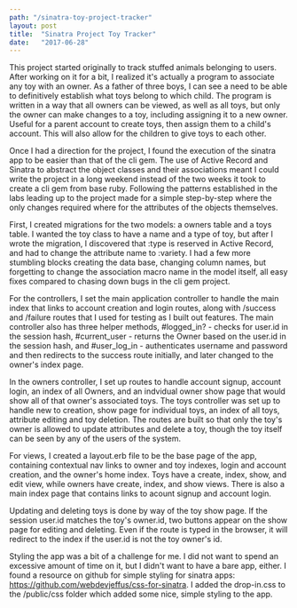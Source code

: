 ```yaml
---
path: "/sinatra-toy-project-tracker"
layout: post
title:  "Sinatra Project Toy Tracker"
date:   "2017-06-28"
---
```



This project started originally to track stuffed animals belonging to users. After working on it for a bit, I realized it's actually a program to associate any toy with an owner. As a father of three boys, I can see a need to be able to definitively establish what toys belong to which child. The program is written in a way that all owners can be viewed, as well as all toys, but only the owner can make changes to a toy, including assigning it to a new owner. Useful for a parent account to create toys, then assign them to a child's account. This will also allow for the children to give toys to each other.

Once I had a direction for the project, I found the execution of the sinatra app to be easier than that of the cli gem. The use of Active Record and Sinatra to abstract the object classes and their associations meant I could write the project in a long weekend instead of the two weeks it took to create a cli gem from base ruby. Following the patterns established in the labs leading up to the project made for a simple step-by-step where the only changes required where for the attributes of the objects themselves.

First, I created migrations for the two models: a owners table and a toys table. I wanted the toy class to have a name and a type of toy, but after I wrote the migration, I discovered that :type is reserved in Active Record, and had to change the attribute name to :variety. I had a few more stumbling blocks creating the data base, changing column names, but forgetting to change the association macro name in the model itself, all easy fixes compared to chasing down bugs in the cli gem project.

For the controllers, I set the main application controller to handle the main index that links to account creation and login routes, along with /success and /failure routes that I used for testing as I built out features. The main controller also has three helper methods, #logged_in? - checks for user.id in the session hash, #current_user - returns the Owner based on the user.id in the session hash, and #user_log_in - authenticates username and password and then redirects to the success route initially, and later changed to the owner's index page.

In the owners controller, I set up routes to handle account signup, account login, an index of all Owners, and an indvidual owner show page that would show all of that owner's associated toys. The toys controller was set up to handle new to creation, show page for individual toys, an index of all toys, attribute editing and toy deletion. The routes are built so that only the toy's owner is allowed to update attributes and delete a toy, though the toy itself can be seen by any of the users of the system.

For views, I created a layout.erb file to be the base page of the app, containing contextual nav links to owner and toy indexes, login and account creation, and the owner's home index. Toys have a create, index, show, and edit view, while owners have create, index, and show views. There is also a main index page that contains links to acount signup and account login.

Updating and deleting toys is done by way of the toy show page. If the session user.id matches the toy's owner.id, two buttons appear on the show page for editing and deleting. Even if the route is typed in the browser, it will redirect to the index if the user.id is not the toy owner's id.

Styling the app was a bit of a challenge for me. I did not want to spend an excessive amount of time on it, but I didn't want to have a bare app, either. I found a resource on github for simple styling for sinatra apps: https://github.com/webdevjeffus/css-for-sinatra. I added the drop-in.css to the /public/css folder which added some nice, simple styling to the app.

